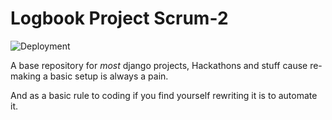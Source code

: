 # Logbook Project Scrum-2 

![Deployment](https://github.com/EngineerLogbook/scrum-2/workflows/Boilerplate%20Deployment/badge.svg)


A base repository for _most_ django projects, Hackathons and stuff cause re-making a basic setup is always a pain.

And as a basic rule to coding if you find yourself rewriting it is to automate it.
